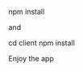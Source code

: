 <!-- react-tmdb-app is being sponsored by the following tool <br />
Please help to support us by taking a look and signing up to a free trial
<a href="https://tracking.gitads.io/?repo=react-tmdb-app"><img src="https://images.gitads.io/react-tmdb-app" alt="GitAds"/></a> 


Hello, My Friends  
Thank you for having interest in this repository ! 

To use this application, 

1. make dev.js file inside config folder 
2. put mongoDB info into dev.js file 
3. Type  " npm install " inside the root directory  ( Download Server Dependencies ) 
4. Type " npm install " inside the client directory ( Download Front-end Dependencies )


If you have problem, feel free to ask me ^^ 

You can watch the tutorial for this app.

https://www.youtube.com/watch?v=VihRQ_uhHtE&t=3325s
 -->

npm install

and 

cd client
npm install





Enjoy the app